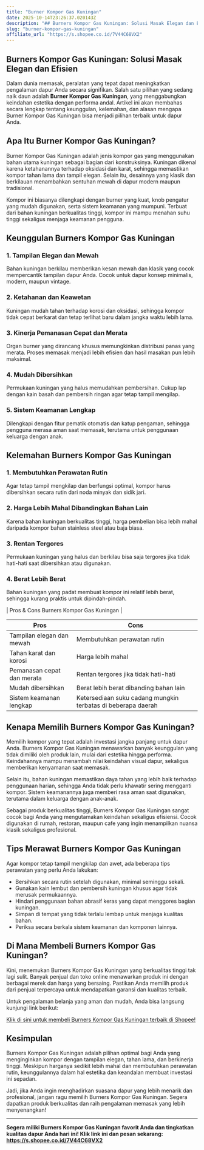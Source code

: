```yaml
---
title: "Burner Kompor Gas Kuningan"
date: 2025-10-14T23:26:37.020143Z
description: "## Burners Kompor Gas Kuningan: Solusi Masak Elegan dan Efisien..."
slug: "burner-kompor-gas-kuningan"
affiliate_url: "https://s.shopee.co.id/7V44C68VX2"
---
```

## Burners Kompor Gas Kuningan: Solusi Masak Elegan dan Efisien

Dalam dunia memasak, peralatan yang tepat dapat meningkatkan pengalaman dapur Anda secara signifikan. Salah satu pilihan yang sedang naik daun adalah **Burner Kompor Gas Kuningan**, yang menggabungkan keindahan estetika dengan performa andal. Artikel ini akan membahas secara lengkap tentang keunggulan, kelemahan, dan alasan mengapa Burner Kompor Gas Kuningan bisa menjadi pilihan terbaik untuk dapur Anda.

## Apa Itu Burner Kompor Gas Kuningan?

Burner Kompor Gas Kuningan adalah jenis kompor gas yang menggunakan bahan utama kuningan sebagai bagian dari konstruksinya. Kuningan dikenal karena ketahanannya terhadap oksidasi dan karat, sehingga memastikan kompor tahan lama dan tampil elegan. Selain itu, desainnya yang klasik dan berkilauan menambahkan sentuhan mewah di dapur modern maupun tradisional.

Kompor ini biasanya dilengkapi dengan burner yang kuat, knob pengatur yang mudah digunakan, serta sistem keamanan yang mumpuni. Terbuat dari bahan kuningan berkualitas tinggi, kompor ini mampu menahan suhu tinggi sekaligus menjaga keamanan pengguna.

## Keunggulan Burners Kompor Gas Kuningan

### 1. Tampilan Elegan dan Mewah
Bahan kuningan berkilau memberikan kesan mewah dan klasik yang cocok mempercantik tampilan dapur Anda. Cocok untuk dapur konsep minimalis, modern, maupun vintage.

### 2. Ketahanan dan Keawetan
Kuningan mudah tahan terhadap korosi dan oksidasi, sehingga kompor tidak cepat berkarat dan tetap terlihat baru dalam jangka waktu lebih lama.

### 3. Kinerja Pemanasan Cepat dan Merata
Organ burner yang dirancang khusus memungkinkan distribusi panas yang merata. Proses memasak menjadi lebih efisien dan hasil masakan pun lebih maksimal.

### 4. Mudah Dibersihkan
Permukaan kuningan yang halus memudahkan pembersihan. Cukup lap dengan kain basah dan pembersih ringan agar tetap tampil mengilap.

### 5. Sistem Keamanan Lengkap
Dilengkapi dengan fitur pematik otomatis dan katup pengaman, sehingga pengguna merasa aman saat memasak, terutama untuk penggunaan keluarga dengan anak.

## Kelemahan Burners Kompor Gas Kuningan

### 1. Membutuhkan Perawatan Rutin
Agar tetap tampil mengkilap dan berfungsi optimal, kompor harus dibersihkan secara rutin dari noda minyak dan sidik jari.

### 2. Harga Lebih Mahal Dibandingkan Bahan Lain
Karena bahan kuningan berkualitas tinggi, harga pembelian bisa lebih mahal daripada kompor bahan stainless steel atau baja biasa.

### 3. Rentan Tergores
Permukaan kuningan yang halus dan berkilau bisa saja tergores jika tidak hati-hati saat dibersihkan atau digunakan.

### 4. Berat Lebih Berat
Bahan kuningan yang padat membuat kompor ini relatif lebih berat, sehingga kurang praktis untuk dipindah-pindah.

| Pros & Cons Burners Kompor Gas Kuningan |

| **Pros** | **Cons** |
| --- | --- |
| Tampilan elegan dan mewah | Membutuhkan perawatan rutin |
| Tahan karat dan korosi | Harga lebih mahal |
| Pemanasan cepat dan merata | Rentan tergores jika tidak hati-hati |
| Mudah dibersihkan | Berat lebih berat dibanding bahan lain |
| Sistem keamanan lengkap | Ketersediaan suku cadang mungkin terbatas di beberapa daerah |

## Kenapa Memilih Burners Kompor Gas Kuningan?

Memilih kompor yang tepat adalah investasi jangka panjang untuk dapur Anda. Burners Kompor Gas Kuningan menawarkan banyak keunggulan yang tidak dimiliki oleh produk lain, mulai dari estetika hingga performa. Keindahannya mampu menambah nilai keindahan visual dapur, sekaligus memberikan kenyamanan saat memasak.

Selain itu, bahan kuningan memastikan daya tahan yang lebih baik terhadap penggunaan harian, sehingga Anda tidak perlu khawatir sering mengganti kompor. Sistem keamanannya juga memberi rasa aman saat digunakan, terutama dalam keluarga dengan anak-anak.

Sebagai produk berkualitas tinggi, Burners Kompor Gas Kuningan sangat cocok bagi Anda yang mengutamakan keindahan sekaligus efisiensi. Cocok digunakan di rumah, restoran, maupun cafe yang ingin menampilkan nuansa klasik sekaligus profesional.

## Tips Merawat Burners Kompor Gas Kuningan

Agar kompor tetap tampil mengkilap dan awet, ada beberapa tips perawatan yang perlu Anda lakukan:

- Bersihkan secara rutin setelah digunakan, minimal seminggu sekali.
- Gunakan kain lembut dan pembersih kuningan khusus agar tidak merusak permukaannya.
- Hindari penggunaan bahan abrasif keras yang dapat menggores bagian kuningan.
- Simpan di tempat yang tidak terlalu lembap untuk menjaga kualitas bahan.
- Periksa secara berkala sistem keamanan dan komponen lainnya.

## Di Mana Membeli Burners Kompor Gas Kuningan?

Kini, menemukan Burners Kompor Gas Kuningan yang berkualitas tinggi tak lagi sulit. Banyak penjual dan toko online menawarkan produk ini dengan berbagai merek dan harga yang bersaing. Pastikan Anda memilih produk dari penjual terpercaya untuk mendapatkan garansi dan kualitas terbaik.

Untuk pengalaman belanja yang aman dan mudah, Anda bisa langsung kunjungi link berikut:

[Klik di sini untuk membeli Burners Kompor Gas Kuningan terbaik di Shopee!](https://s.shopee.co.id/7V44C68VX2)

## Kesimpulan

Burners Kompor Gas Kuningan adalah pilihan optimal bagi Anda yang menginginkan kompor dengan tampilan elegan, tahan lama, dan berkinerja tinggi. Meskipun harganya sedikit lebih mahal dan membutuhkan perawatan rutin, keunggulannya dalam hal estetika dan keandalan membuat investasi ini sepadan.

Jadi, jika Anda ingin menghadirkan suasana dapur yang lebih menarik dan profesional, jangan ragu memilih Burners Kompor Gas Kuningan. Segera dapatkan produk berkualitas dan raih pengalaman memasak yang lebih menyenangkan!

---

**Segera miliki Burners Kompor Gas Kuningan favorit Anda dan tingkatkan kualitas dapur Anda hari ini! Klik link ini dan pesan sekarang: https://s.shopee.co.id/7V44C68VX2**